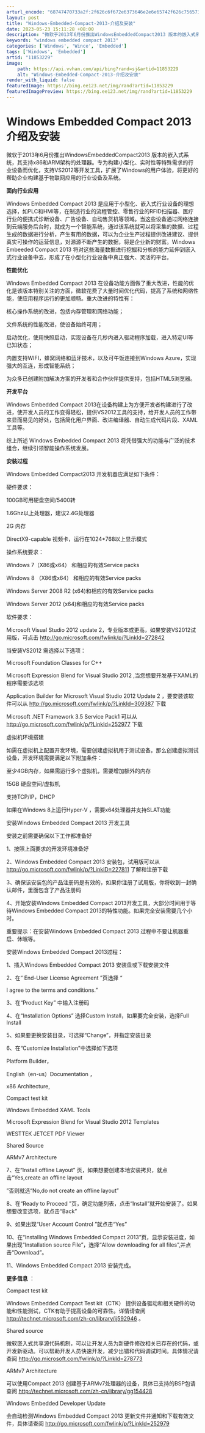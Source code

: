 ```yaml
---
arturl_encode: "68747470733a2f:2f626c6f672e6373646e2e6e65742f626c7565736561373235:2f61727469636c652f64657461696c732f3131383533323239"
layout: post
title: "Windows-Embedded-Compact-2013-介绍及安装"
date: 2023-05-23 15:11:28 +08:00
description: "微软于2013年6月份推出WindowsEmbeddedCompact2013 版本的嵌入式系统，其"
keywords: "windows embedded compact 2013"
categories: ['Windows', 'Wince', 'Embedded']
tags: ['Windows', 'Embedded']
artid: "11853229"
image:
    path: https://api.vvhan.com/api/bing?rand=sj&artid=11853229
    alt: "Windows-Embedded-Compact-2013-介绍及安装"
render_with_liquid: false
featuredImage: https://bing.ee123.net/img/rand?artid=11853229
featuredImagePreview: https://bing.ee123.net/img/rand?artid=11853229
---
```


# Windows Embedded Compact 2013 介绍及安装

微软于2013年6月份推出WindowsEmbeddedCompact2013 版本的嵌入式系统，其支持x86和ARM架构的处理器。专为构建小型化、实时性等特殊需求的行业设备而优化，支持VS2012等开发工具，扩展了Windows的用户体验，将更好的帮助企业构建基于物联网应用的行业设备及系统。

**面向行业应用**
  
Windows Embedded Compact 2013 是应用于小型化、嵌入式行业设备的理想选择，如PLC和HMI等，在制造行业的流程管控、零售行业的RFID扫描器、医疗行业的便携式诊断设备、广告设备、自动售货机等领域。当这些设备通过网络连接到云端服务后台时，就成为一个智能系统，通过该系统就可以将采集的数据、过程生成的数据进行分析，产生有用的数据，可以为企业生产过程提供改进建议、提供真实可操作的运营信息，对源源不断产生的数据，将是企业新的财富。Windows Embeeded Compact 2013 将对这些海量数据进行挖掘和分析的能力延伸到嵌入式行业设备中去，形成了在小型化行业设备中真正强大、灵活的平台。

**性能优化**
  
Windows Embedded Compact 2013 在设备功能方面做了重大改进，性能的优化是该版本特别关注的方面，微软花费了大量时间优化代码，提高了系统和网络性能，使应用程序运行的更加顺畅。重大改进的特性有：
  
核心操作系统的改进，包括内存管理和网络功能；
  
文件系统的性能改进，使设备始终可用；
  
启动优化，使用快照启动，实现设备在几秒内进入驱动程序加载，进入特定UI等已知状态；
  
内置支持WIFI，蜂窝网络和蓝牙技术，以及可午饭连接到Windows Azure，实现强大的互连，形成智能系统；
  
为众多已创建附加解决方案的开发者和合作伙伴提供支持，包括HTML5浏览器。

**开发平台**

Windows Embedded Compact 2013在设备构建上为方便开发者构建进行了改进，使开发人员的工作变得轻松，提供VS2012工具的支持，给开发人员的工作带来显而易见的好处，包括简化用户界面、改进编译器、自动生成代码片段、XAML工具等。
  
综上所述 Windows Embedded Compact 2013 将凭借强大的功能与广泛的技术组合，继续引领智能操作系统发展。

**安装过程**
  
Windows Embedded Compact2013 开发机器应满足如下条件：
  
硬件要求：
  
100GB可用硬盘空间/5400转
  
1.6Ghz以上处理器，建议2.4G处理器
  
2G 内存
  
DirectX9-capable 视频卡，运行在1024*768以上显示模式
  
操作系统要求：
  
Windows 7（X86或x64） 和相应的有效Service packs
  
Windows 8 （X86或x64） 和相应的有效Service packs
  
Windows Server 2008 R2 (x64)和相应的有效Service packs
  
Windows Server 2012 (x64)和相应的有效Service packs

软件要求：
  
Microsoft Visual Studio 2012 update 2，专业版本或更高，如果安装VS2012试用版，可点击
<http://go.microsoft.com/fwlink/p/?LinkId=272842>
  
当安装VS2012 需选择以下选项：
  
Microsoft Foundation Classes for C++
  
Microsoft Expression Blend for Visual Studio 2012 ,当您想要开发基于XAML的程序需要该选项
  
Application Builder for Microsoft Visual Studio 2012 Update 2 ，要安装该软件可以从
<http://go.microsoft.com/fwlink/p/?LinkId=309387>
下载
  
Microsoft .NET Framework 3.5 Service Pack1 可以从
<http://go.microsoft.com/fwlink/p/?LinkId=252977>
下载

虚拟机环境搭建
  
如需在虚拟机上配置开发环境，需要创建虚拟机用于测试设备。那么创建虚拟测试设备，开发环境需要满足以下附加条件：
  
至少4GB内存，如果需运行多个虚拟机，需要增加额外的内存
  
15GB 硬盘空间/虚拟机
  
支持TCP/IP，DHCP
  
如果在Windows 8上运行Hyper-V ，需要x64处理器并支持SLAT功能

安装Windows Embedded Compact 2013 开发工具
  
安装之前需要确保以下工作都准备好
  
1、按照上面要求的开发环境准备好
  
2、Windows Embedded Compact 2013 安装包，试用版可以从
<http://go.microsoft.com/fwlink/p/?LinkID=227811>
了解和注册下载
  
3、确保该安装包的产品注册码是有效的，如果你注册了试用版，你将收到一封确认邮件，里面包含了产品注册码
  
4、开始安装Windows Embedded Compact 2013开发工具，大部分时间用于等待Windows Embedded Compact 2013的特性功能。如果完全安装需要几个小时。
  
重要提示：在安装Windows Embedded Compact 2013 过程中不要让机器重启、休眠等。

安装Windows Embedded Compact 2013过程：
  
1、插入Windows Embedded Compact 2013 安装盘或下载安装文件
  
2、在“ End-User License Agreement ”页选择 “
  
I agree to the terms and conditions.”
  
3、在“Product Key” 中输入注册码
  
4、在“Installation Options” 选择Custom Install，如果要完全安装，选择Full Install
  
5、如果要更换安装目录，可选择“Change”，并指定安装目录
  
6、在“Customize Installation”中选择如下选项
  
Platform Builder，
  
English（en-us）Documentation ，
  
x86 Architecture,
  
Compact test kit
  
Windows Embedded XAML Tools
  
Microsoft Expression Blend for Visual Studio 2012 Templates
  
WESTTEK JETCET PDF Viewer
  
Shared Source
  
ARMv7 Architecture
  
7、在“Install offline Layout” 页，如果想要创建本地安装拷贝，就点击“Yes,create an offline layout
  
”否则就选“No,do not create an offline layout”
  
8、在“Ready to Proceed ”页，确定功能列表，点击“Install”就开始安装了。如果想要改变选项，就点击“Back”
  
9、如果出现“User Account Control ”就点击“Yes”
  
10、在“Installing Windows Embedded Compact 2013”页，显示安装进度，如果出现“Installation source File”，选择“Allow downloading for all files”,并点击“Download”。
  
11、Windows Embedded Compact 2013 安装完成。

**更多信息**
：
  
Compact test kit
  
Windows Embedded Compact Test kit（CTK） 提供设备驱动和相关硬件的功能和性能测试，CTK有助于提高设备的可靠性。详情请查阅
<http://technet.microsoft.com/zh-cn/library/jj592946>
。
  
Shared source
  
微软嵌入式共享源代码机制，可以让开发人员为新硬件修改相关已存在的代码，或开发新驱动。可以帮助开发人员快速开发，减少出错和代码调试时间。具体情况请查阅
<http://go.microsoft.com/fwlink/p/?LinkId=278773>
  
ARMv7 Architecture
  
可以使用Compact 2013 创建基于ARMv7处理器的设备，具体已支持的BSP包请查阅
<http://technet.microsoft.com/zh-cn/library/gg154428>

Windows Embedded Developer Update
  
会自动检测Windows Embedded Compact 2013 更新文件并通知和下载有效文件，具体请查阅
<http://go.microsoft.com/fwlink/p/?LinkId=252979>
